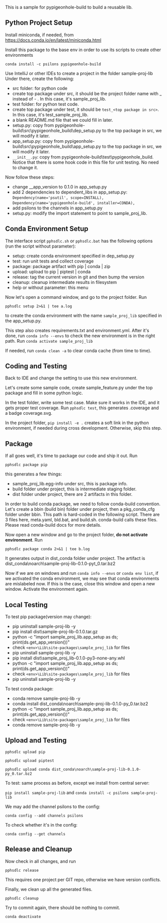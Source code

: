 This is a sample for pypigeonhole-build to build a reusable lib.

## Python Project Setup

Install miniconda, if needed, from https://docs.conda.io/en/latest/miniconda.html

Install this package to the base env in order to use its scripts to create
other environments

```conda install -c psilons pypigeonhole-build```

Use IntelliJ or other IDEs to create a project in the folder sample-proj-lib
Under there, create the following:

- src folder: for python code
- create top package under src, it should be the project folder name 
  with _ instead of - . In this case, it's sample_proj_lib.
- test folder: for python test code. 
- create top package under test, it should be ```test_<top package in src>```.
  In this case, it's test_sample_proj_lib.
- a blank README.md file that we could fill in later.
- setup.py: copy from pypigeonhole-build\src\pypigeonhole_build\dep_setup.py 
  to the top package in src, we will modify it later.
- app_setup.py: copy from pypigeonhole-build\src\pypigeonhole_build\app_setup.py 
  to the top package in src, we will modify it later.
- ```__init__.py```: copy from pypigeonhole-build\test\pypigeonhole_build\.
  Notice that there is some hook code in this file for unit testing. No need
  to change it.

Now follow these steps:
- change __app_version to 0.1.0 in app_setup.py
- add 2 dependencies to dependent_libs in app_setup.py:  
    ```Dependency(name='psutil', scope=INSTALL),```     
    ```Dependency(name='pypigeonhole-build', installer=CONDA),```
- add psilons to the channels in app_setup.py 
- setup.py: modify the import statement to point to sample_proj_lib.


## Conda Environment Setup

The interface script ```pphsdlc.sh``` or ```pphsdlc.bat``` has the
following options (run the script without parameter):

  - setup: create conda environment specified in dep_setup.py
  - test: run unit tests and collect coverage
  - package: package artifact with pip | conda | zip
  - upload: upload to pip | piptest | conda
  - release: tag the current version in git and then bump the version
  - cleanup: cleanup intermediate results in filesystem
  - help or without parameter: this menu

Now let's open a command window, and go to the project folder. Run 

```pphsdlc setup 2>&1 | tee a.log```

to create the conda environment with the name ```sample_proj_lib``` 
specified in the app_setup.py.

This step also creates requirements.txt and environment.yml. After it's done,
run ```conda info --envs``` to check the new environment is in the right path.
Run ```conda activate sample_proj_lib```

If needed, run ```conda clean -a``` to clear conda cache (from time to time).


## Coding and Testing
Back to IDE and change the setting to use this new environment.

Let's create some sample code, create sample_feature.py under the top package 
and fill in some python logic. 

In the test folder, write some test case. Make sure it works in the IDE, and
it gets proper test coverage. 
Run ```pphsdlc test```, this generates .coverage and a badge coverage.svg.

In the project folder, ```pip install -e .``` creates a soft link in the
python environment, if needed during cross development. Otherwise, skip this
step.


## Package

If all goes well, it's time to package our code and ship it out. Run 

```pphsdlc package pip``` 

this generates a few things:
- sample_proj_lib.egg-info under src, this is package info.
- build folder under project, this is intermediate staging folder.
- dist folder under project, there are 2 artifacts in this folder.

In order to build conda package, we need to follow conda-build convention.
Let's create a bbin (build bin) folder under project, then a pkg_conda_cfg
folder under bbin. This path is hard-coded in the following script. There
are 3 files here, meta.yaml, bld.bat, and build.sh. conda-build calls these
files. Please read conda-build docs for more details.

Now open a new window and go to the project folder, **do not activate
environment**. Run 

```pphsdlc package conda 2>&1 | tee b.log```

It generates output in dist_conda folder under project. The artifact is  
dist_conda\noarch\sample-proj-lib-0.1.0-pyt_0.tar.bz2

Now if we are on windows and run 
```conda info --envs``` or ```conda env list```,
if we activated the conda environment, we may see that conda environments 
are mislabeled now. If this is the case,
close this window and open a new window. Activate the environment again.


## Local Testing

To test pip package(version may change):
- pip uninstall sample-proj-lib -y  
- pip install dist\sample-proj-lib-0.1.0.tar.gz  
- python -c "import sample_proj_lib.app_setup as ds; print(ds.get_app_version())"
- check ```<env>\Lib\site-packages\sample_proj_lib``` for files
- pip uninstall sample-proj-lib -y
- pip install dist\sample_proj_lib-0.1.0-py3-none-any.whl
- python -c "import sample_proj_lib.app_setup as ds; print(ds.get_app_version())"
- check ```<env>\Lib\site-packages\sample_proj_lib``` for files
- pip uninstall sample-proj-lib -y

To test conda package:
- conda remove sample-proj-lib -y
- conda install dist_conda\noarch\sample-proj-lib-0.1.0-py_0.tar.bz2
- python -c "import sample_proj_lib.app_setup as ds; print(ds.get_app_version())"
- check ```<env>\Lib\site-packages\sample_proj_lib``` for files
- conda remove sample-proj-lib -y


## Upload and Testing   

```pphsdlc upload pip```

```pphsdlc upload piptest```

```pphsdlc upload conda dist_conda\noarch\sample-proj-lib-0.1.0-py_0.tar.bz2```

To test: same process as before, except we install from central server:

```pip install sample-proj-lib``` and ```conda install -c psilons sample-proj-lib```

We may add the channel psilons to the config:

```conda config --add channels psilons```

To check whether it's in the config:

```conda config --get channels```


## Release and Cleanup

Now check in all changes, and run

```pphsdlc release```

This requires one project per GIT repo, otherwise we have version conflicts.

Finally, we clean up all the generated files.

```pphsdlc cleanup```

Try to commit again, there should be nothing to commit.

```conda deactivate```
